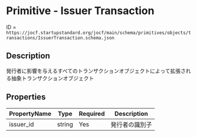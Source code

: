 # Primitive - Issuer Transaction

ID = `https://jocf.startupstandard.org/jocf/main/schema/primitives/objects/transactions/IssuerTransaction.schema.json`

## Description
発行者に影響を与えるすべてのトランザクションオブジェクトによって拡張される抽象トランザクションオブジェクト

## Properties

| PropertyName | Type | Required | Description |
|-------------|------|----------|-------------|
| issuer_id | string | Yes | 発行者の識別子 |